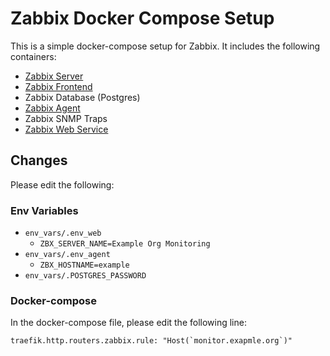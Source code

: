 # Zabbix Docker Compose Setup

This is a simple docker-compose setup for Zabbix. It includes the following containers:
* [Zabbix Server](https://www.zabbix.com/documentation/current/en/manual/concepts/server)
* [Zabbix Frontend](https://www.zabbix.com/documentation/7.0/en/manual/web_interface?hl=Web%2Cinterface%2Cweb)
* Zabbix Database (Postgres)
* [Zabbix Agent](https://www.zabbix.com/documentation/7.0/en/manual/concepts/agent2)
* Zabbix SNMP Traps
* [Zabbix Web Service](https://www.zabbix.com/documentation/current/en/manual/concepts/web_service)

## Changes

Please edit the following:

### Env Variables
* `env_vars/.env_web`
    * `ZBX_SERVER_NAME=Example Org Monitoring`
* `env_vars/.env_agent`
    * `ZBX_HOSTNAME=example`
* `env_vars/.POSTGRES_PASSWORD`


### Docker-compose

In the docker-compose file, please edit the following line:

```
traefik.http.routers.zabbix.rule: "Host(`monitor.exapmle.org`)"
```